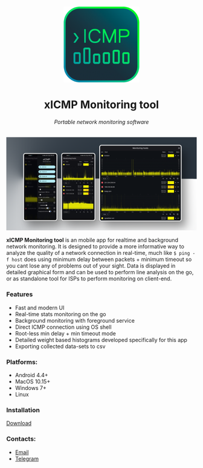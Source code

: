 
<p align="center">
  <img width="200" src="media/app_icon/app_icon_bordered.png"/>
</p>

<h1 align="center">xICMP Monitoring tool</h1>
<h6 align="center">Portable network monitoring software</h6>

<p align="center">
  <img width="1024" src="media/preview/preview_wide.png"/>
</p>


<strong>xICMP Monitoring tool</strong> is an mobile app for realtime and background network monitoring.
It is designed to provide a more informative way to analyze the quality of a network connection in real-time, much like <code>$ ping -f host</code> does using minimum delay between packets + minimum timeout so you cant lose any of problems out of your sight.
Data is displayed in detailed graphical form and can be used to perform line analysis on the go, or as standalone tool for ISPs to perform monitoring on client-end.




<h3>Features</h3>
<ul>
  <li>Fast and modern UI</li>
  <li>Real-time stats monitoring on the go</li>
  <li>Background monitoring with foreground service</li>
  <li>Direct ICMP connection using OS shell</li>
  <li>Root-less min delay + min timeout mode</li>
  <li>Detailed weight based histograms developed specifically for this app</li>
  <li>Exporting collected data-sets to csv</li>
</ul>


<h3>Platforms:</h3>
<ul>
  <li>Android 4.4+</li>
  <li>MacOS 10.15+</li>
  <li>Windows 7+</li>
  <li>Linux</li>
</ul> 
  
<h3>Installation</h3>
<a href="https://github.com/digiborimusik/xICMP-Monitoring-tool/releases/">Download</a>


<h3>Contacts:</h3>
<ul>
  <li><a href="mailto:digiborideveloper@gmail.com">Email</a></li>
  <li><a href="t.me/vladislavdev">Telegram</a></li>
</ul>
  